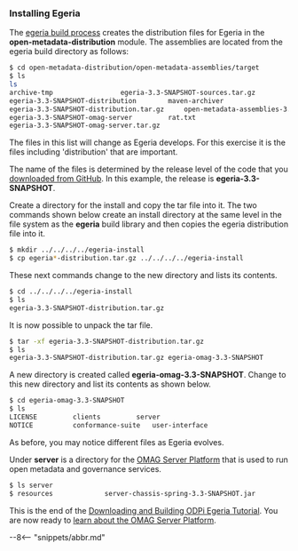 <!-- SPDX-License-Identifier: CC-BY-4.0 -->
<!-- Copyright Contributors to the ODPi Egeria project. -->

### Installing Egeria

The [egeria build process](/egeria-docs/education/tutorials/building-egeria-tutorial/overview) creates the
distribution files for Egeria in the **open-metadata-distribution** module.
The assemblies are located from the egeria build directory as follows:

```bash
$ cd open-metadata-distribution/open-metadata-assemblies/target
$ ls
ls
archive-tmp					egeria-3.3-SNAPSHOT-sources.tar.gz
egeria-3.3-SNAPSHOT-distribution		maven-archiver
egeria-3.3-SNAPSHOT-distribution.tar.gz		open-metadata-assemblies-3.3-SNAPSHOT.jar
egeria-3.3-SNAPSHOT-omag-server			rat.txt
egeria-3.3-SNAPSHOT-omag-server.tar.gz
```
The files in this list will change as Egeria develops. For this exercise it is the files including 'distribution' that are important.

The name of the files is determined by the release level of the code that you
[downloaded from GitHub](../git-and-git-hub-tutorial/task-downloading-egeria-source.md).  In this example,
the release is **egeria-3.3-SNAPSHOT**.

Create a directory for the install and copy the tar file into it.
The two commands shown below create an install directory at the same level in the
file system as the **egeria** build library and then copies the egeria distribution file into it.

```bash
$ mkdir ../../../../egeria-install
$ cp egeria*-distribution.tar.gz ../../../../egeria-install
```

These next commands change to the new directory and lists its contents.

```bash
$ cd ../../../../egeria-install
$ ls
egeria-3.3-SNAPSHOT-distribution.tar.gz
```

It is now possible to unpack the tar file.

```bash
$ tar -xf egeria-3.3-SNAPSHOT-distribution.tar.gz
$ ls
egeria-3.3-SNAPSHOT-distribution.tar.gz	egeria-omag-3.3-SNAPSHOT
```

A new directory is created called **egeria-omag-3.3-SNAPSHOT**.  Change to this
new directory and list its contents as shown below.

```bash
$ cd egeria-omag-3.3-SNAPSHOT
$ ls
LICENSE			clients			server
NOTICE			conformance-suite	user-interface
```

As before, you may notice different files as Egeria evolves.

Under **server** is a directory for the
[OMAG Server Platform](/egeria-docs/concepts/omag-server-platform) that is used to run
open metadata and governance services.

```bash
$ ls server
$ resources				server-chassis-spring-3.3-SNAPSHOT.jar
```

This is the end of the [Downloading and Building ODPi Egeria Tutorial](.).    You are now
ready to [learn about the OMAG Server Platform](../omag-server-tutorial).

--8<-- "snippets/abbr.md"
